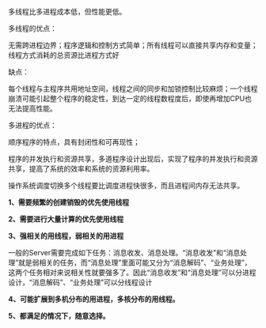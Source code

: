 多线程比多进程成本低，但性能更低。

多线程的优点：

无需跨进程边界；程序逻辑和控制方式简单；所有线程可以直接共享内存和变量；线程方式消耗的总资源比进程方式好

缺点：

每个线程与主程序共用地址空间，线程之间的同步和加锁控制比较麻烦；一个线程崩溃可能引起整个程序的稳定性，到达一定的线程数程度后，即使再增加CPU也无法提高性能。

多进程的优点：

顺序程序的特点，具有封闭性和可再现性；

程序的并发执行和资源共享，多道程序设计出现后，实现了程序的并发执行和资源共享，提高了系统的效率和系统的资源利用率。

操作系统调度切换多个线程要比调度进程快很多，而且进程间内存无法共享。

**1、需要频繁的创建销毁的优先使用线程**

**2、需要进行大量计算的优先使用线程**

**3、强相关的用线程，弱相关的用进程**

一般的Server需要完成如下任务：消息收发、消息处理。“消息收发”和“消息处理”就是弱相关的任务，而“消息处理”里面可能又分为“消息解码”、“业务处理”，这两个任务相对来说相关性就要强多了。因此“消息收发”和“消息处理”可以分进程设计，“消息解码”、“业务处理”可以分线程设计

**4、可能扩展到多机分布的用进程，多核分布的用线程。**

**5、都满足的情况下，随意选择。**